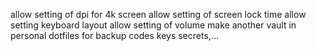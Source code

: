 allow setting of dpi for 4k screen
allow setting of screen lock time
allow setting keyboard layout
allow setting of volume
make another vault in personal dotfiles
    for backup codes
    keys
    secrets,...
